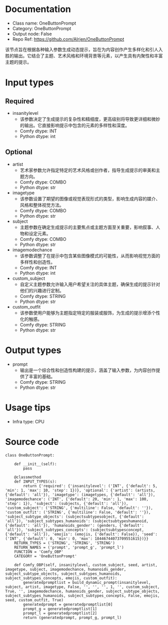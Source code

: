 # Documentation
- Class name: OneButtonPrompt
- Category: OneButtonPrompt
- Output node: False
- Repo Ref: https://github.com/AIrjen/OneButtonPrompt

该节点旨在根据各种输入参数生成动态提示，旨在为内容创作产生多样化和引人入胜的输出。它结合了主题、艺术风格和环境背景等元素，以产生具有内聚性和丰富主题的提示。

# Input types
## Required
- insanitylevel
    - 该参数决定了生成提示的复杂性和精细度，更高级别将导致更详细和微妙的输出。它直接影响提示中包含的元素的多样性和深度。
    - Comfy dtype: INT
    - Python dtype: int
## Optional
- artist
    - 艺术家参数允许指定特定的艺术风格或创作者，指导生成提示的审美和主题方向。
    - Comfy dtype: COMBO
    - Python dtype: str
- imagetype
    - 该参数设置了期望的图像或视觉表现形式的类型，影响生成内容的媒介、风格和整体视觉方法。
    - Comfy dtype: COMBO
    - Python dtype: str
- subject
    - 主题参数在确定生成提示的主要焦点或主题方面至关重要，影响叙事、人物和设定元素。
    - Comfy dtype: COMBO
    - Python dtype: str
- imagemodechance
    - 该参数调整了在提示中包含某些图像模式的可能性，从而影响视觉方面的多样性和创造性。
    - Comfy dtype: INT
    - Python dtype: int
- custom_subject
    - 自定义主题参数允许输入用户希望关注的具体主题，确保生成的提示针对他们的兴趣进行定制。
    - Comfy dtype: STRING
    - Python dtype: str
- custom_outfit
    - 该参数使用户能够为主题指定特定的服装或服饰，为生成的提示增添个性化的触感。
    - Comfy dtype: STRING
    - Python dtype: str

# Output types
- prompt
    - 输出是一个综合性和创造性构建的提示，涵盖了输入参数，为内容创作提供了丰富的基础。
    - Comfy dtype: STRING
    - Python dtype: str

# Usage tips
- Infra type: CPU

# Source code
```
class OneButtonPrompt:

    def __init__(self):
        pass

    @classmethod
    def INPUT_TYPES(s):
        return {'required': {'insanitylevel': ('INT', {'default': 5, 'min': 1, 'max': 10, 'step': 1})}, 'optional': {'artist': (artists, {'default': 'all'}), 'imagetype': (imagetypes, {'default': 'all'}), 'imagemodechance': ('INT', {'default': 20, 'min': 1, 'max': 100, 'step': 1}), 'subject': (subjects, {'default': 'all'}), 'custom_subject': ('STRING', {'multiline': False, 'default': ''}), 'custom_outfit': ('STRING', {'multiline': False, 'default': ''}), 'subject_subtype_objects': (subjectsubtypesobject, {'default': 'all'}), 'subject_subtypes_humanoids': (subjectsubtypeshumanoid, {'default': 'all'}), 'humanoids_gender': (genders, {'default': 'all'}), 'subject_subtypes_concepts': (subjectsubtypesconcept, {'default': 'all'}), 'emojis': (emojis, {'default': False}), 'seed': ('INT', {'default': 0, 'min': 0, 'max': 18446744073709551615})}}
    RETURN_TYPES = ('STRING', 'STRING', 'STRING')
    RETURN_NAMES = ('prompt', 'prompt_g', 'prompt_l')
    FUNCTION = 'Comfy_OBP'
    CATEGORY = 'OneButtonPrompt'

    def Comfy_OBP(self, insanitylevel, custom_subject, seed, artist, imagetype, subject, imagemodechance, humanoids_gender, subject_subtype_objects, subject_subtypes_humanoids, subject_subtypes_concepts, emojis, custom_outfit):
        generatedpromptlist = build_dynamic_prompt(insanitylevel, subject, artist, imagetype, False, '', '', '', 1, '', custom_subject, True, '', imagemodechance, humanoids_gender, subject_subtype_objects, subject_subtypes_humanoids, subject_subtypes_concepts, False, emojis, seed, custom_outfit, True)
        generatedprompt = generatedpromptlist[0]
        prompt_g = generatedpromptlist[1]
        prompt_l = generatedpromptlist[2]
        return (generatedprompt, prompt_g, prompt_l)
```
